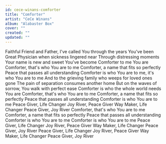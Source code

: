 ```yaml
---
id: cece-winans-comforter
title: "Comforter"
artist: "CeCe Winans"
album: "Alabaster Box"
cover: ""
created: ""
updated: ""
---
```


Faithful Friend and Father, I've called You through the years
You've been Great Physician when sickness lingered near
Through distressing moments Your name is new and sweet
You've become Comforter to me
You are Comforter, that's who You are to me
Comforter, a name that fits so perfectly
Peace that passes all understanding
Comforter is who You are to me, it's who You are to me
And to the grieving family who weeps for loved ones gone
The pain of separation consumes another home
But on the waves of sorrow, You walk with perfect ease
Comforter is who the whole world needs
You are Comforter, that's who You are to me
Comforter, a name that fits so perfectly
Peace that passes all understanding
Comforter is who You are to me
Peace Giver, Life Changer
Joy River, Peace Giver
Way Maker, Life Changer
Peace Giver, Joy River
Comforter, that's who You are to me
Comforter, a name that fits so perfectly
Peace that passes all understanding
Comforter is who You are to me
Comforter is who You are to me
Peace Giver, Life Changer
Joy River, Peace Giver
Way Maker, Life Changer
Peace Giver, Joy River
Peace Giver, Life Changer
Joy River, Peace Giver
Way Maker, Life Changer
Peace Giver, Joy River